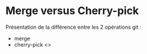 # Merge versus Cherry-pick #

Présentation de la différence entre les 2 opérations git :
* merge
* cherry-pick <>
